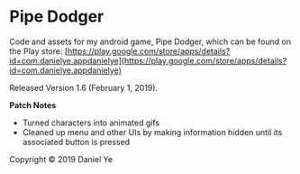 # Pipe Dodger
Code and assets for my android game, Pipe Dodger, which can be found on the Play store: [https://play.google.com/store/apps/details?id=com.danielye.appdanielye](https://play.google.com/store/apps/details?id=com.danielye.appdanielye)

Released Version 1.6 (February 1, 2019).

**Patch Notes**
- Turned characters into animated gifs
- Cleaned up menu and other UIs by making information hidden until its associated button is pressed

Copyright © 2019 Daniel Ye
